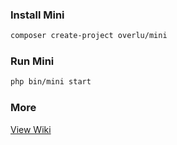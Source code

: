 ### Install Mini
```bash
composer create-project overlu/mini
```

### Run Mini
```bash
php bin/mini start
```

### More
[View Wiki](https://github.com/overlu/mini/wiki)
